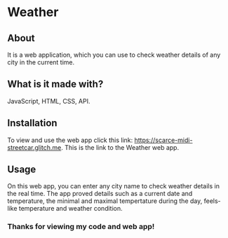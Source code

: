 # Weather

## About

It is a web application, which you can use to check weather details of any city in the current time.

## What is it made with?

JavaScript, HTML, CSS, API.

## Installation

To view and use the web app click this link: https://scarce-midi-streetcar.glitch.me.
This is the link to the Weather web app.

## Usage

On this web app, you can enter any city name to check weather details in the real time. The app proved details such as a current date and temperature, the minimal and maximal tempertature during the day, feels-like temperature and weather condition. 


### Thanks for viewing my code and web app!
